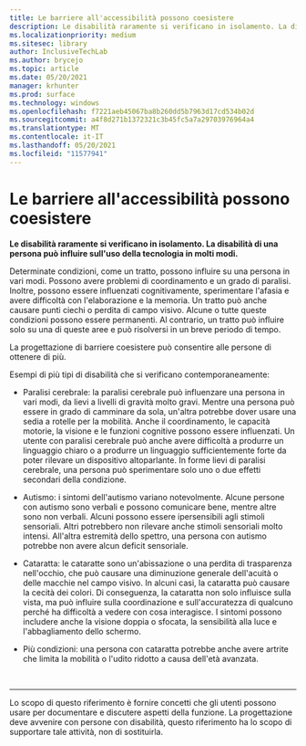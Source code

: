 ```yaml
---
title: Le barriere all'accessibilità possono coesistere
description: Le disabilità raramente si verificano in isolamento. La disabilità di una persona può influire sull'uso della tecnologia in molti modi
ms.localizationpriority: medium
ms.sitesec: library
author: InclusiveTechLab
ms.author: brycejo
ms.topic: article
ms.date: 05/20/2021
manager: krhunter
ms.prod: surface
ms.technology: windows
ms.openlocfilehash: f7221aeb45067ba8b260dd5b7963d17cd534b02d
ms.sourcegitcommit: a4f8d271b1372321c3b45fc5a7a29703976964a4
ms.translationtype: MT
ms.contentlocale: it-IT
ms.lasthandoff: 05/20/2021
ms.locfileid: "11577941"
---
```

# <a name="barriers-to-accessibility-can-co-occur"></a>Le barriere all'accessibilità possono coesistere

**Le disabilità raramente si verificano in isolamento. La disabilità di una persona può influire sull'uso della tecnologia in molti modi.**

Determinate condizioni, come un tratto, possono influire su una persona in vari modi. Possono avere problemi di coordinamento e un grado di paralisi. Inoltre, possono essere influenzati cognitivamente, sperimentare l'afasia e avere difficoltà con l'elaborazione e la memoria. Un tratto può anche causare punti ciechi o perdita di campo visivo. Alcune o tutte queste condizioni possono essere permanenti. Al contrario, un tratto può influire solo su una di queste aree e può risolversi in un breve periodo di tempo.

La progettazione di barriere coesistere può consentire alle persone di ottenere di più.

Esempi di più tipi di disabilità che si verificano contemporaneamente: 

* Paralisi cerebrale: la paralisi cerebrale può influenzare una persona in vari modi, da lievi a livelli di gravità molto gravi. Mentre una persona può essere in grado di camminare da sola, un'altra potrebbe dover usare una sedia a rotelle per la mobilità. Anche il coordinamento, le capacità motorie, la visione e le funzioni cognitive possono essere influenzati. Un utente con paralisi cerebrale può anche avere difficoltà a produrre un linguaggio chiaro o a produrre un linguaggio sufficientemente forte da poter rilevare un dispositivo altoparlante. In forme lievi di paralisi cerebrale, una persona può sperimentare solo uno o due effetti secondari della condizione.

* Autismo: i sintomi dell'autismo variano notevolmente. Alcune persone con autismo sono verbali e possono comunicare bene, mentre altre sono non verbali. Alcuni possono essere ipersensibili agli stimoli sensoriali. Altri potrebbero non rilevare anche stimoli sensoriali molto intensi. All'altra estremità dello spettro, una persona con autismo potrebbe non avere alcun deficit sensoriale.

* Cataratta: le cataratte sono un'abissazione o una perdita di trasparenza nell'occhio, che può causare una diminuzione generale dell'acuità o delle macchie nel campo visivo. In alcuni casi, la cataratta può causare la cecità dei colori. Di conseguenza, la cataratta non solo influisce sulla vista, ma può influire sulla coordinazione e sull'accuratezza di qualcuno perché ha difficoltà a vedere con cosa interagisce. I sintomi possono includere anche la visione doppia o sfocata, la sensibilità alla luce e l'abbagliamento dello schermo. 

* Più condizioni: una persona con cataratta potrebbe anche avere artrite che limita la mobilità o l'udito ridotto a causa dell'età avanzata.


&nbsp;

[comment]: # (Piè di pagina)
___
Lo scopo di questo riferimento è fornire concetti che gli utenti possono usare per documentare e discutere aspetti della funzione. La progettazione deve avvenire con persone con disabilità, questo riferimento ha lo scopo di supportare tale attività, non di sostituirla. 
